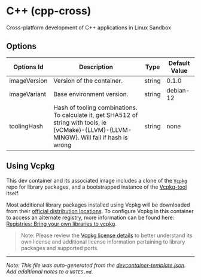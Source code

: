 
# C++ (cpp-cross)

Cross-platform development of C++ applications in Linux Sandbox

## Options

| Options Id | Description | Type | Default Value |
|-----|-----|-----|-----|
| imageVersion | Version of the container. | string | 0.1.0 |
| imageVariant | Base environment version. | string | debian-12 |
| toolingHash | Hash of tooling combinations. To calculate it, get SHA512 of string with tools, ie {vCMake}-{LLVM}-{LLVM-MINGW}. Will fail if hash is wrong | string | none |

## Using Vcpkg

This dev container and its associated image includes a clone of the [`Vcpkg`](https://github.com/microsoft/vcpkg) repo for library packages, and a bootstrapped instance of the [Vcpkg-tool](https://github.com/microsoft/vcpkg-tool) itself.

Most additional library packages installed using Vcpkg will be downloaded from their [official distribution locations](https://github.com/microsoft/vcpkg#security). To configure Vcpkg in this container to access an alternate registry, more information can be found here: [Registries: Bring your own libraries to vcpkg](https://devblogs.microsoft.com/cppblog/registries-bring-your-own-libraries-to-vcpkg/).

> Note: Please review the [Vcpkg license details](https://github.com/microsoft/vcpkg#license) to better understand its own license and additional license information pertaining to library packages and supported ports.


---

_Note: This file was auto-generated from the [devcontainer-template.json](https://github.com/DarthKurt/Devcontainers-templates/blob/main/src/cpp-cross/devcontainer-template.json).  Add additional notes to a `NOTES.md`._
